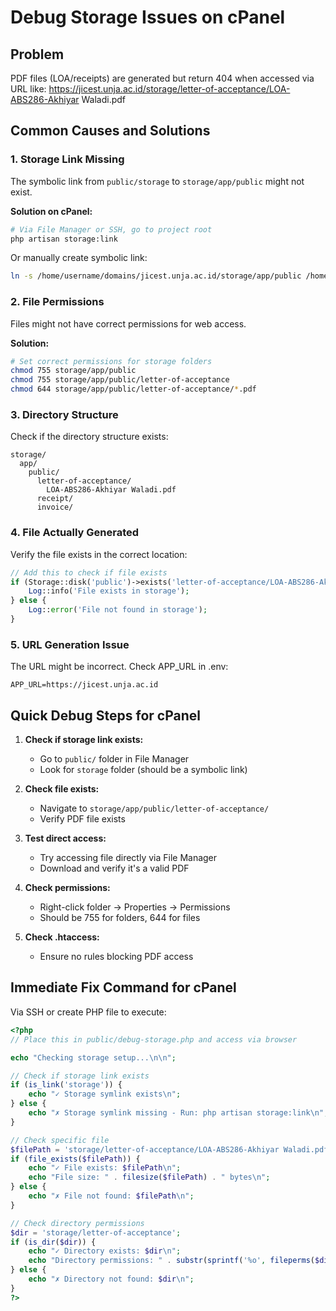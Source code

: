 # Debug Storage Issues on cPanel

## Problem
PDF files (LOA/receipts) are generated but return 404 when accessed via URL like:
https://jicest.unja.ac.id/storage/letter-of-acceptance/LOA-ABS286-Akhiyar Waladi.pdf

## Common Causes and Solutions

### 1. Storage Link Missing
The symbolic link from `public/storage` to `storage/app/public` might not exist.

**Solution on cPanel:**
```bash
# Via File Manager or SSH, go to project root
php artisan storage:link
```

Or manually create symbolic link:
```bash
ln -s /home/username/domains/jicest.unja.ac.id/storage/app/public /home/username/domains/jicest.unja.ac.id/public/storage
```

### 2. File Permissions
Files might not have correct permissions for web access.

**Solution:**
```bash
# Set correct permissions for storage folders
chmod 755 storage/app/public
chmod 755 storage/app/public/letter-of-acceptance
chmod 644 storage/app/public/letter-of-acceptance/*.pdf
```

### 3. Directory Structure
Check if the directory structure exists:
```
storage/
  app/
    public/
      letter-of-acceptance/
        LOA-ABS286-Akhiyar Waladi.pdf
      receipt/
      invoice/
```

### 4. File Actually Generated
Verify the file exists in the correct location:
```php
// Add this to check if file exists
if (Storage::disk('public')->exists('letter-of-acceptance/LOA-ABS286-Akhiyar Waladi.pdf')) {
    Log::info('File exists in storage');
} else {
    Log::error('File not found in storage');
}
```

### 5. URL Generation Issue
The URL might be incorrect. Check APP_URL in .env:
```
APP_URL=https://jicest.unja.ac.id
```

## Quick Debug Steps for cPanel

1. **Check if storage link exists:**
   - Go to `public/` folder in File Manager
   - Look for `storage` folder (should be a symbolic link)

2. **Check file exists:**
   - Navigate to `storage/app/public/letter-of-acceptance/`
   - Verify PDF file exists

3. **Test direct access:**
   - Try accessing file directly via File Manager
   - Download and verify it's a valid PDF

4. **Check permissions:**
   - Right-click folder → Properties → Permissions
   - Should be 755 for folders, 644 for files

5. **Check .htaccess:**
   - Ensure no rules blocking PDF access

## Immediate Fix Command for cPanel

Via SSH or create PHP file to execute:
```php
<?php
// Place this in public/debug-storage.php and access via browser

echo "Checking storage setup...\n\n";

// Check if storage link exists
if (is_link('storage')) {
    echo "✓ Storage symlink exists\n";
} else {
    echo "✗ Storage symlink missing - Run: php artisan storage:link\n";
}

// Check specific file
$filePath = 'storage/letter-of-acceptance/LOA-ABS286-Akhiyar Waladi.pdf';
if (file_exists($filePath)) {
    echo "✓ File exists: $filePath\n";
    echo "File size: " . filesize($filePath) . " bytes\n";
} else {
    echo "✗ File not found: $filePath\n";
}

// Check directory permissions
$dir = 'storage/letter-of-acceptance';
if (is_dir($dir)) {
    echo "✓ Directory exists: $dir\n";
    echo "Directory permissions: " . substr(sprintf('%o', fileperms($dir)), -4) . "\n";
} else {
    echo "✗ Directory not found: $dir\n";
}
?>
```